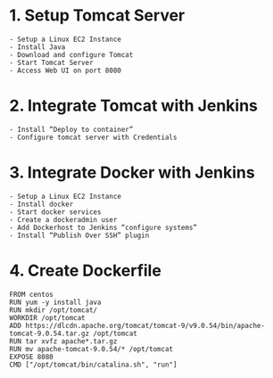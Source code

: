 

# 1. Setup Tomcat Server
	- Setup a Linux EC2 Instance
	- Install Java
	- Download and configure Tomcat
	- Start Tomcat Server
	- Access Web UI on port 8080

# 2. Integrate Tomcat with Jenkins
	- Install “Deploy to container”
	- Configure tomcat server with Credentials

# 3. Integrate Docker with Jenkins
	- Setup a Linux EC2 Instance
	- Install docker
	- Start docker services
	- Create a dockeradmin user
	- Add Dockerhost to Jenkins “configure systems”
	- Install “Publish Over SSH” plugin

# 4. Create Dockerfile
	FROM centos
	RUN yum -y install java
	RUN mkdir /opt/tomcat/
	WORKDIR /opt/tomcat
	ADD https://dlcdn.apache.org/tomcat/tomcat-9/v9.0.54/bin/apache-tomcat-9.0.54.tar.gz /opt/tomcat
	RUN tar xvfz apache*.tar.gz
	RUN mv apache-tomcat-9.0.54/* /opt/tomcat
	EXPOSE 8080
	CMD ["/opt/tomcat/bin/catalina.sh", "run"]



	

